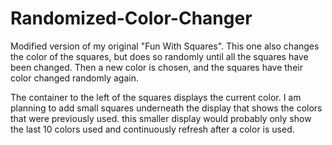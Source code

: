 # Randomized-Color-Changer

Modified version of my original "Fun With Squares". This one also changes the color of the squares, but does so randomly until
all the squares have been changed. Then a new color is chosen, and the squares have their color changed randomly again. 

The container to the left of the squares displays the current color. I am planning to add small squares underneath the display that shows the colors that were previously used. this smaller display would probably only show the last 10 colors used and continuously refresh after a color is used.
